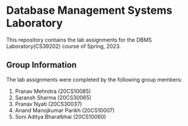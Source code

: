 # Database Management Systems Laboratory
This repository contains the lab assignments for the DBMS Laboratory(CS39202) course of Spring, 2023.


## Group Information
The lab assignments were completed by the following group members:
1. Pranav Mehrotra (20CS10085)
2. Saransh Sharma (20CS30065)
3. Pranav Nyati (20CS30037)
4. Anand Manojkumar Parikh (20CS10007)
5. Soni Aditya Bharatbhai (20CS10060)
